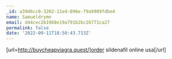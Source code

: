 ```yaml
---
_id: a39d6cc0-3202-11ed-896e-f9a9909fdbe4
name: Samueldrymn
email: d44cec2b1968e19a791b2bc2b771ca27
permalink: false
date: '2022-09-11T18:50:43.713Z'
---
```

[url=http://buycheapviagra.quest/]order sildenafil online usa[/url]
